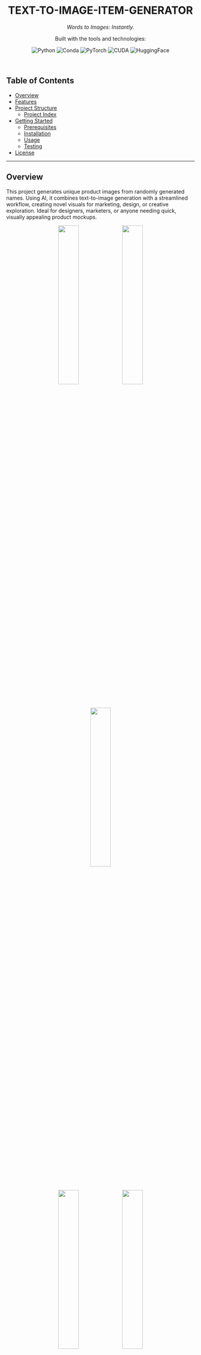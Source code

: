 <p align="center"><h1 align="center">TEXT-TO-IMAGE-ITEM-GENERATOR</h1></p>
<p align="center">
	<em>Words to Images: Instantly.
</em>
</p>
<p align="center">
	<!-- local repository, no metadata badges. --></p>
<p align="center">Built with the tools and technologies:</p>
<p align="center">
	<img src="https://img.shields.io/badge/Python-3776AB.svg?style=default&logo=Python&logoColor=white" alt="Python">
	<img src="https://img.shields.io/badge/Conda-3BAF29.svg?style=default&logo=Anaconda&logoColor=white" alt="Conda">
	<img src="https://img.shields.io/badge/PyTorch-EE4C2C.svg?style=default&logo=PyTorch&logoColor=white" alt="PyTorch">
	<img src="https://img.shields.io/badge/CUDA-74B71B.svg?style=default&logo=NVIDIA&logoColor=white" alt="CUDA">
	<img src="https://img.shields.io/badge/HuggingFace-FF9D0B.svg?style=default&logo=HuggingFace&logoColor=FFD21E" alt="HuggingFace">
</p>
<br>

##  Table of Contents

- [ Overview](#overview)
- [ Features](#features)
- [ Project Structure](#project-structure)
  - [ Project Index](#project-index)
- [ Getting Started](#getting-started)
  - [ Prerequisites](#prerequisites)
  - [ Installation](#installation)
  - [ Usage](#usage)
  - [ Testing](#testing)
- [ License](#license)

---

##  Overview

This project generates unique product images from randomly generated names.  Using AI, it combines text-to-image generation with a streamlined workflow, creating novel visuals for marketing, design, or creative exploration.  Ideal for designers, marketers, or anyone needing quick, visually appealing product mockups.

<p align="center">
  <img src="./nice_images_generated/Airplane.PNG" width="33%">
  <img src="./nice_images_generated/Bookshelf.PNG" width="33%">
  <img src="./nice_images_generated/Botanicus.PNG" width="33%">
  <br>
  <img src="./nice_images_generated/Graviton.PNG" width="33%">
  <img src="./nice_images_generated/Green Tea.PNG" width="33%">
  <img src="./nice_images_generated/GrowSphere.PNG" width="33%">
  <br>
  <img src="./nice_images_generated/Inferno Drive.PNG" width="33%">
  <img src="./nice_images_generated/Moonlight Bloom.PNG" width="33%">
  <img src="./nice_images_generated/Moonlight Crystals.PNG" width="33%">
  <br>
  <img src="./nice_images_generated/Musical instrument.PNG" width="33%">
  <img src="./nice_images_generated/Subway.PNG" width="33%">
  <img src="./nice_images_generated/Tobacco.PNG" width="33%">
</p>

---

##  Features

|      | Feature         | Summary       |
| :--- | :---:           | :---          |
| ⚙️  | **Architecture**  | <ul><li>The project uses a two-stage architecture: first, a `large language model` generates a product name; second, a `diffusion model` generates an image based on that name. </li><li>The system relies on pre-trained models for both text and image generation, indicating a reliance on existing, powerful models rather than training new ones from scratch.</li><li>The `main.py` file orchestrates the interaction between the language model and the diffusion model. </li><li>Random seed generation ensures variability in output images for the same input text.</li></ul> |
| 🔌 | **Integrations**  | <ul><li>The project integrates `Hugging Face Hub` libraries (`transformers` and `diffusers`), indicating the use of pre-trained models from the Hugging Face ecosystem.</li><li>It leverages `PyTorch` and `CUDA` for efficient deep learning computations, specifically utilizing version 11.8 of CUDA.</li></ul> |

---

##  Project Structure

```sh
└── text-to-image-item-generator/
    ├── environment.yml
    ├── main.py
    ├── nice_images_generated
    └── pytorch-check.py
```


###  Project Index
<details open>
	<summary><b><code>TEXT-TO-IMAGE-ITEM-GENERATOR/</code></b></summary>
	<details> <!-- __root__ Submodule -->
		<summary><b>__root__</b></summary>
		<blockquote>
			<table>
			<tr>
				<td><b><a href='./environment.yml'>environment.yml</a></b></td>
				<td>- environment.yml specifies the project's Python environment, ensuring reproducibility<br>- It defines necessary packages for text-to-image generation, including PyTorch with CUDA 11.8 support,  Hugging Face libraries (Transformers, Diffusers), and related dependencies<br>- This file facilitates consistent setup across different machines, enabling seamless execution of the text-to-image generation application.</td>
			</tr>
			<tr>
				<td><b><a href='./main.py'>main.py</a></b></td>
				<td>- The program generates a short, random product name using a large language model<br>- It then leverages a diffusion model to create and display an image based on this generated name<br>- The process incorporates random seed generation for variability and utilizes a pre-trained model for both text and image generation, offering a streamlined workflow for creative content generation.</td>
			</tr>
			<tr>
				<td><b><a href='./pytorch-check.py'>pytorch-check.py</a></b></td>
				<td>- Pytorch-check.py verifies PyTorch and CUDA installations<br>- It reports the PyTorch version, CUDA version used during PyTorch's build, and CUDA availability<br>- This pre-flight check ensures the necessary deep learning dependencies are correctly configured before executing the main application, preventing runtime errors.</td>
			</tr>
			</table>
		</blockquote>
	</details>
</details>

---
##  Getting Started

###  Prerequisites

Before getting started with text-to-image-item-generator, ensure your runtime environment meets the following requirements:

- **Programming Language:** Python 3.11
- **Package Manager:** Conda
- **Architecture:** CUDA 11.8 (You can find different architectures and versions on the official PyTorch website - check `main.py` comments for links)
- **Disk Space:** ~60GB - local models and environment dependencies + a few GB for necessary tools


###  Installation

Install text-to-image-item-generator using the following method:

1. Clone the text-to-image-item-generator repository:
```sh
git clone https://github.com/Eyelor/text-to-image-item-generator
```

2. Navigate to the project directory:
```sh
cd text-to-image-item-generator
```

3. Install the project dependencies:

Before doing this, you can check which architecture is best for your GPU or CPU. In my case, for the RTX 20xx series, CUDA 11.8 was the best choice. Do your research to find the right architecture for your hardware and choose compatible versions for other dependencies accordingly in the `environment.yml` file.

**Using `conda`**

```sh
conda env create -f environment.yml
```


###  Usage
Run text-to-image-item-generator using the following commands:

**Using `conda`**

```sh
conda activate text-to-image-item-generator_env
```

**Using `python`**

```sh
python main.py
```

If something is not working properly, check the files for comments.


###  Testing
Run the configuration test using the following command:

**Using `python`**

```sh
python pytorch-check.py
```

Based on the response from this test, you can see which versions of `PyTorch` and `CUDA` you are using and whether they are available.


---

##  License

This project is protected under the Apache 2.0 License. For more details, refer to the [LICENSE](./LICENSE) file.

---

